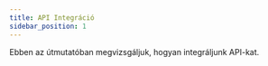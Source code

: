```yaml
---
title: API Integráció
sidebar_position: 1
---
```


Ebben az útmutatóban megvizsgáljuk, hogyan integráljunk API-kat.
